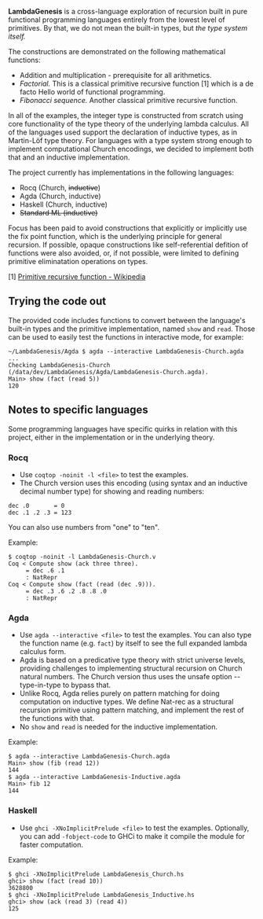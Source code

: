 **LambdaGenesis** is a cross-language exploration of recursion built in
pure functional programming languages entirely from the lowest level of
primitives. By that, we do not mean the built-in types, but *the type system
itself.*

The constructions are demonstrated on the following mathematical functions:

- Addition and multiplication - prerequisite for all arithmetics.
- *Factorial.* This is a classical primitive recursive function [1] which is
a de facto Hello world of functional programming.
- *Fibonacci sequence.* Another classical primitive recursive function.

In all of the examples, the integer type is constructed from scratch using
core functionality of the type theory of the underlying lambda calculus.
All of the languages used support the declaration of inductive types, as
in Martin-Löf type theory. For languages with a type system strong enough to
implement computational Church encodings, we decided to implement both
that and an inductive implementation. 

The project currently has implementations in the following languages:

- Rocq (Church, ~~inductive~~)
- Agda (Church, inductive)
- Haskell (Church, inductive)
- ~~Standard ML (inductive)~~

Focus has been paid to avoid constructions that explicitly or implicitly
use the fix point function, which is the underlying principle for
general recursion. If possible, opaque constructions like self-referential
defition of functions were also avoided, or, if not possible, were limited
to defining primitive eliminatation operations on types.

[1] [Primitive recursive function - Wikipedia](https://en.wikipedia.org/wiki/Primitive_recursive_function)

## Trying the code out

The provided code includes functions to convert between the language's
built-in types and the primitive implementation, named `show` and `read`.
Those can be used to easily test the functions in interactive mode, for
example:

```
~/LambdaGenesis/Agda $ agda --interactive LambdaGenesis-Church.agda
...
Checking LambdaGenesis-Church (/data/dev/LambdaGenesis/Agda/LambdaGenesis-Church.agda).
Main> show (fact (read 5))
120
```

## Notes to specific languages

Some programming languages have specific quirks in relation with this
project, either in the implementation or in the underlying theory.

### Rocq

- Use `coqtop -noinit -l <file>` to test the examples.
- The Church version uses this encoding (using syntax and an inductive
decimal number type) for showing and reading numbers:
```
dec .0       = 0
dec .1 .2 .3 = 123
```
You can also use numbers from "one" to "ten".

Example:
```
$ coqtop -noinit -l LambdaGenesis-Church.v
Coq < Compute show (ack three three).
     = dec .6 .1
     : NatRepr
Coq < Compute show (fact (read (dec .9))).
     = dec .3 .6 .2 .8 .8 .0
     : NatRepr
```

### Agda

- Use `agda --interactive <file>` to test the examples. You can also type
the function name (e.g. `fact`) by itself to see the full expanded lambda
calculus form.
- Agda is based on a predicative type theory with strict universe levels,
providing challenges to implementing structural recursion on Church natural
numbers. The Church version thus uses the unsafe option --type-in-type
to bypass that.
- Unlike Rocq, Agda relies purely on pattern matching for doing computation
on inductive types. We define Nat-rec as a structural recursion primitive
using pattern matching, and implement the rest of the functions with that.
- No `show` and `read` is needed for the inductive implementation.

Example:
```
$ agda --interactive LambdaGenesis-Church.agda
Main> show (fib (read 12))
144
$ agda --interactive LambdaGenesis-Inductive.agda
Main> fib 12
144
```


### Haskell

- Use `ghci -XNoImplicitPrelude <file>` to test the examples. Optionally,
you can add `-fobject-code` to GHCi to make it compile the module for faster
computation.

Example:
```
$ ghci -XNoImplicitPrelude LambdaGenesis_Church.hs
ghci> show (fact (read 10))
3628800
$ ghci -XNoImplicitPrelude LambdaGenesis_Inductive.hs
ghci> show (ack (read 3) (read 4))
125
```
